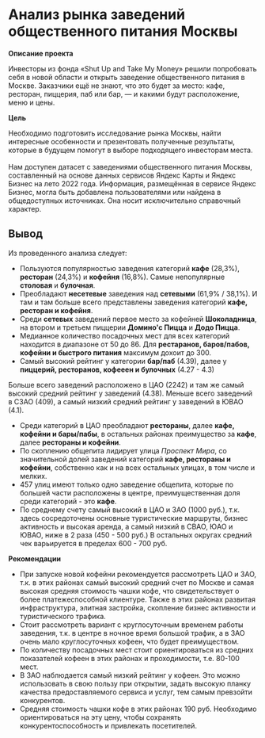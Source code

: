 # Анализ рынка заведений общественного питания Москвы

__Описание проекта__

Инвесторы из фонда «Shut Up and Take My Money» решили попробовать себя в новой области и открыть заведение общественного питания в Москве. Заказчики ещё не знают, что это будет за место: кафе, ресторан, пиццерия, паб или бар, — и какими будут расположение, меню и цены.<br>

__Цель__

Необходимо подготовить исследование рынка Москвы, найти интересные особенности и презентовать полученные результаты, которые в будущем помогут в выборе подходящего инвесторам места.<br>
<br>
Нам доступен датасет с заведениями общественного питания Москвы, составленный на основе данных сервисов Яндекс Карты и Яндекс Бизнес на лето 2022 года. Информация, размещённая в сервисе Яндекс Бизнес, могла быть добавлена пользователями или найдена в общедоступных источниках. Она носит исключительно справочный характер.


##

## Вывод

Из проведенного анализа следует:

- Пользуются популярностью заведения категорий **кафе** (28,3%), **ресторан** (24,3%) и **кофейня** (16,8%). Самые непопулярные **столовая** и **булочная**.
- Преобладают __несетевые__ заведения над __сетевыми__ (61,9% / 38,1%). И там и там больше всего представлены заведения категорий __кафе, ресторан и кофейня__.
- Среди __сетевых__ заведений первое место за кофейней **Шоколадница**, на втором и третьем пиццерии **Домино'с Пицца** и **Додо Пицца**.
- Медианное количество посадочных мест для всех категорий находится в диапазоне от 50 до 86. Для __рестаранов, баров/пабов, кофейни и быстрого питания__ максимум дохоит до 300.
- Самый высокий рейтинг у категории __бар/паб__ (4.39), далее у __пиццерий, ресторанов, кофееен и булочных__ (4.27 - 4.3)
  
Больше всего заведений расположено в ЦАО (2242) и там же самый высокий средний рейтинг у заведений (4.38). Меньше всего заведений в СЗАО (409), а самый низкий средний рейтинг у заведений в ЮВАО (4.1).
- Среди категорий в ЦАО преобладают __рестораны__, далее __кафе, кофейни и бары/пабы__, в остальных районах преимущество за __кафе__, далее __рестораны и кофейни__.
- По скоплению общепита лидирует улица *Проспект Мира*, со значительной долей заведений категорий __кафе, рестораны и кофейни__, собственно как и на всех остальных улицах, в том числе и мелких. 
- 457 улиц имеют только одно заведение общепита, которые по большей части расположены в центре, преимущественная доля среди категорий - это __кафе__. 
- По среднему счету самый высокий в ЦАО и ЗАО (1000 руб.), т.к. здесь сосредоточены основные туристические маршруты, бизнес активность и высокая аренда, а самый низкий в СВАО, ЮАО и ЮВАО, ниже в 2 раза (450 - 500 руб.) В остальных округах средний чек варьируется в пределах 600 - 700 руб.

__Рекомендации__

- При запуске новой кофейни рекомендуется рассмотреть ЦАО и ЗАО, т.к. в этих районах самый высокий средний счет по Москве и самая высокая средняя стоимость чашки кофе, что свидетельствует о более платежеспособной клиентуре. Также в этих районах развитая инфраструктура, элитная застройка, скопление бизнес активности и туристического трафика.
- Стоит рассмотреть вариант с круглосуточным временем работы заведения, т.к. в центре в ночное время большой трафик, а в ЗАО очень мало круглосуточных кофеен, что будет преимуществом. 
- По количеству посадочных мест стоит ориентироваться из средних показателей кофеен в этих районах и проходимости, т.е. 80-100 мест.
- В ЗАО наблюдается самый низкий рейтинг у кофеен. Это можно использовать в свою пользу при открытии, задать высокую планку качества предоставляемого сервиса и услуг, тем самым превзойти конкурентов.
- Средняя стоимость чашки кофе в этих районах 190 руб. Необходимо ориентироваться на эту цену, чтобы сохранять конкурентоспособность и привлекать посетителей.
